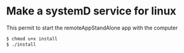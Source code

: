 # Make a systemD service for linux

This permit to start the remoteAppStandAlone app with the computer


```bash
$ chmod u+x install 
$ ./install
```